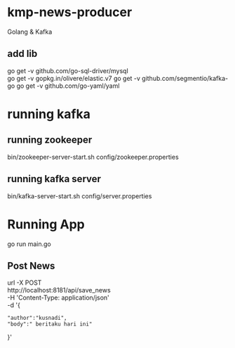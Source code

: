 # kmp-news-producer
Golang &amp; Kafka

## add lib
go get -v github.com/go-sql-driver/mysql   
go get -v gopkg.in/olivere/elastic.v7
go get -v github.com/segmentio/kafka-go
go get -v github.com/go-yaml/yaml

# running kafka
## running zookeeper
bin/zookeeper-server-start.sh config/zookeeper.properties
## running kafka server
bin/kafka-server-start.sh config/server.properties

# Running App
go run main.go

## Post News
url -X POST \
  http://localhost:8181/api/save_news \
  -H 'Content-Type: application/json' \
  -d '{
	
	"author":"kusnadi",
	"body":" beritaku hari ini"
}'
